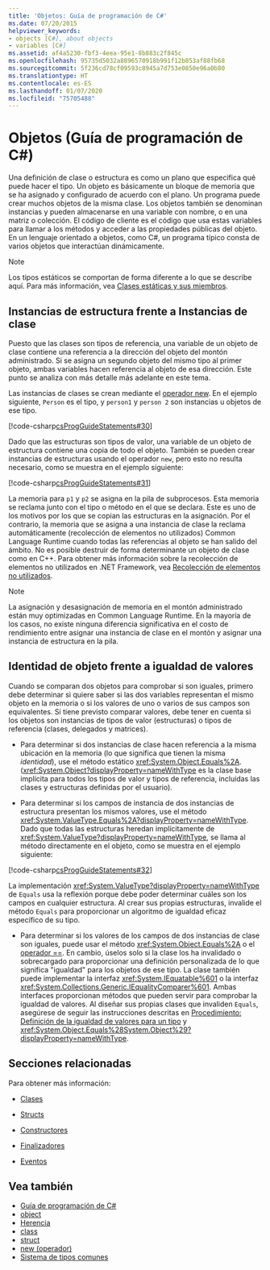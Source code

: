 ```yaml
---
title: 'Objetos: Guía de programación de C#'
ms.date: 07/20/2015
helpviewer_keywords:
- objects [C#], about objects
- variables [C#]
ms.assetid: af4a5230-fbf3-4eea-95e1-8b883c2f845c
ms.openlocfilehash: 95735d5032a8896570918b991f12b853af88fb68
ms.sourcegitcommit: 5f236cd78cf09593c8945a7d753e0850e96a0b80
ms.translationtype: HT
ms.contentlocale: es-ES
ms.lasthandoff: 01/07/2020
ms.locfileid: "75705488"
---
```

# <a name="objects-c-programming-guide"></a>Objetos (Guía de programación de C#)
Una definición de clase o estructura es como un plano que especifica qué puede hacer el tipo. Un objeto es básicamente un bloque de memoria que se ha asignado y configurado de acuerdo con el plano. Un programa puede crear muchos objetos de la misma clase. Los objetos también se denominan instancias y pueden almacenarse en una variable con nombre, o en una matriz o colección. El código de cliente es el código que usa estas variables para llamar a los métodos y acceder a las propiedades públicas del objeto. En un lenguaje orientado a objetos, como C#, un programa típico consta de varios objetos que interactúan dinámicamente.  
  
> [!NOTE]
> Los tipos estáticos se comportan de forma diferente a lo que se describe aquí. Para más información, vea [Clases estáticas y sus miembros](./static-classes-and-static-class-members.md).
  
## <a name="struct-instances-vs-class-instances"></a>Instancias de estructura frente a Instancias de clase  
 Puesto que las clases son tipos de referencia, una variable de un objeto de clase contiene una referencia a la dirección del objeto del montón administrado. Si se asigna un segundo objeto del mismo tipo al primer objeto, ambas variables hacen referencia al objeto de esa dirección. Este punto se analiza con más detalle más adelante en este tema.  
  
 Las instancias de clases se crean mediante el [operador new](../../language-reference/operators/new-operator.md). En el ejemplo siguiente, `Person` es el tipo, y `person1` y `person 2` son instancias u objetos de ese tipo.  
  
 [!code-csharp[csProgGuideStatements#30](~/samples/snippets/csharp/VS_Snippets_VBCSharp/csProgGuideStatements/CS/Statements.cs#30)]  
  
 Dado que las estructuras son tipos de valor, una variable de un objeto de estructura contiene una copia de todo el objeto. También se pueden crear instancias de estructuras usando el operador `new`, pero esto no resulta necesario, como se muestra en el ejemplo siguiente:  
  
 [!code-csharp[csProgGuideStatements#31](~/samples/snippets/csharp/VS_Snippets_VBCSharp/csProgGuideStatements/CS/Statements.cs#31)]  
  
 La memoria para `p1` y `p2` se asigna en la pila de subprocesos. Esta memoria se reclama junto con el tipo o método en el que se declara. Este es uno de los motivos por los que se copian las estructuras en la asignación. Por el contrario, la memoria que se asigna a una instancia de clase la reclama automáticamente (recolección de elementos no utilizados) Common Language Runtime cuando todas las referencias al objeto se han salido del ámbito. No es posible destruir de forma determinante un objeto de clase como en C++. Para obtener más información sobre la recolección de elementos no utilizados en .NET Framework, vea [Recolección de elementos no utilizados](../../../standard/garbage-collection/index.md).  
  
> [!NOTE]
> La asignación y desasignación de memoria en el montón administrado están muy optimizadas en Common Language Runtime. En la mayoría de los casos, no existe ninguna diferencia significativa en el costo de rendimiento entre asignar una instancia de clase en el montón y asignar una instancia de estructura en la pila.
  
## <a name="object-identity-vs-value-equality"></a>Identidad de objeto frente a igualdad de valores  
 Cuando se comparan dos objetos para comprobar si son iguales, primero debe determinar si quiere saber si las dos variables representan el mismo objeto en la memoria o si los valores de uno o varios de sus campos son equivalentes. Si tiene previsto comparar valores, debe tener en cuenta si los objetos son instancias de tipos de valor (estructuras) o tipos de referencia (clases, delegados y matrices).  
  
- Para determinar si dos instancias de clase hacen referencia a la misma ubicación en la memoria (lo que significa que tienen la misma *identidad*), use el método estático <xref:System.Object.Equals%2A>. (<xref:System.Object?displayProperty=nameWithType> es la clase base implícita para todos los tipos de valor y tipos de referencia, incluidas las clases y estructuras definidas por el usuario).  
  
- Para determinar si los campos de instancia de dos instancias de estructura presentan los mismos valores, use el método <xref:System.ValueType.Equals%2A?displayProperty=nameWithType>. Dado que todas las estructuras heredan implícitamente de <xref:System.ValueType?displayProperty=nameWithType>, se llama al método directamente en el objeto, como se muestra en el ejemplo siguiente:  
  
 [!code-csharp[csProgGuideStatements#32](~/samples/snippets/csharp/VS_Snippets_VBCSharp/csProgGuideStatements/CS/Statements.cs#32)]  
  
 La implementación <xref:System.ValueType?displayProperty=nameWithType> de `Equals` usa la reflexión porque debe poder determinar cuáles son los campos en cualquier estructura. Al crear sus propias estructuras, invalide el método `Equals` para proporcionar un algoritmo de igualdad eficaz específico de su tipo.  
  
- Para determinar si los valores de los campos de dos instancias de clase son iguales, puede usar el método <xref:System.Object.Equals%2A> o el [operador ==](../../language-reference/operators/equality-operators.md#equality-operator-). En cambio, úselos solo si la clase los ha invalidado o sobrecargado para proporcionar una definición personalizada de lo que significa "igualdad" para los objetos de ese tipo. La clase también puede implementar la interfaz <xref:System.IEquatable%601> o la interfaz <xref:System.Collections.Generic.IEqualityComparer%601>. Ambas interfaces proporcionan métodos que pueden servir para comprobar la igualdad de valores. Al diseñar sus propias clases que invaliden `Equals`, asegúrese de seguir las instrucciones descritas en [Procedimiento: Definición de la igualdad de valores para un tipo](../statements-expressions-operators/how-to-define-value-equality-for-a-type.md) y <xref:System.Object.Equals%28System.Object%29?displayProperty=nameWithType>.
  
## <a name="related-sections"></a>Secciones relacionadas  
 Para obtener más información:  
  
- [Clases](./classes.md)  
  
- [Structs](./structs.md)  
  
- [Constructores](./constructors.md)  
  
- [Finalizadores](./destructors.md)  
  
- [Eventos](../events/index.md)  
  
## <a name="see-also"></a>Vea también

- [Guía de programación de C#](../index.md)
- [object](../../language-reference/builtin-types/reference-types.md)
- [Herencia](./inheritance.md)
- [class](../../language-reference/keywords/class.md)
- [struct](../../language-reference/keywords/struct.md)
- [new (operador)](../../language-reference/operators/new-operator.md)
- [Sistema de tipos comunes](../../../standard/base-types/common-type-system.md)
